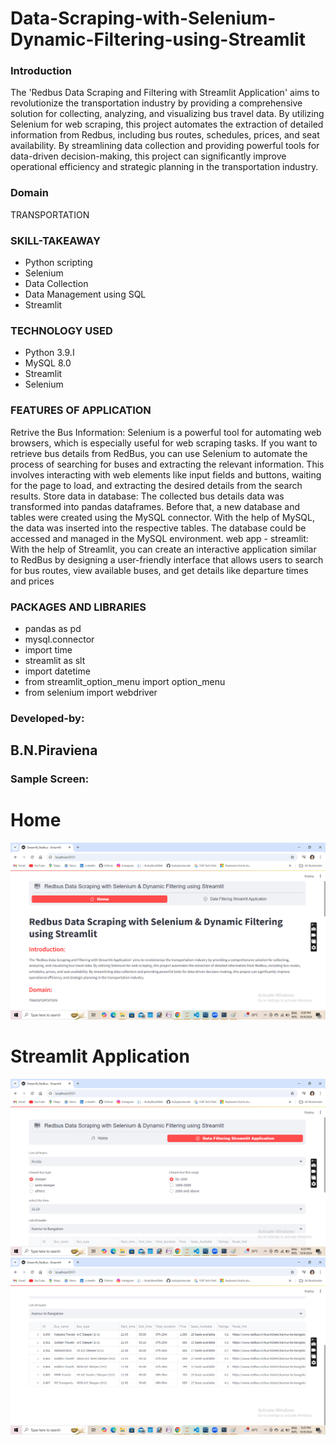 <h1>Data-Scraping-with-Selenium-Dynamic-Filtering-using-Streamlit</h1>
<h3>Introduction</h3>
The 'Redbus Data Scraping and Filtering with Streamlit Application' aims to revolutionize the transportation industry by providing a comprehensive solution for collecting, analyzing, and visualizing bus travel data. By utilizing Selenium for web scraping, this project automates the extraction of detailed information from Redbus, including bus routes, schedules, prices, and seat availability. By streamlining data collection and providing powerful tools for data-driven decision-making, this project can significantly improve operational efficiency and strategic planning in the transportation industry.
<h3>Domain</h3>
TRANSPORTATION
<h3>SKILL-TAKEAWAY</h3>
 <ul><li>Python scripting</li><li>Selenium</li><li>Data Collection</li><li>Data Management using SQL</li><li>Streamlit</li></ul>
<h3>TECHNOLOGY USED</h3>
  <ul>
    <li>Python 3.9.I</li>
     <li>MySQL 8.0</li>
    <li> Streamlit</li>
 <li>Selenium</li>
  </ul>




<h3>FEATURES OF APPLICATION</h3>
Retrive the Bus Information:
  Selenium is a powerful tool for automating web browsers, which is especially useful for web scraping tasks. If you want to retrieve bus details from RedBus, 
 you can use Selenium to automate the process of searching for buses and extracting the relevant information. This involves interacting with web elements 
 like input fields and buttons, waiting for the page to load, and extracting the desired details from the search results.
Store data in database:
The collected bus details data was transformed into pandas dataframes. Before that, a new database and tables were created using the MySQL connector. With the help of MySQL, the data was inserted into the respective tables. The database could be accessed and managed in the MySQL environment.
web app - streamlit:
With the help of Streamlit, you can create an interactive application similar to RedBus by designing a user-friendly interface that allows users to search for bus routes, view available buses, and get details like departure times and prices
<h3>PACKAGES AND LIBRARIES</h3>
<ul><li>pandas as pd</li>
<li>mysql.connector</li>
<li>import time</li>
<li>
streamlit as slt</li>

<li>import datetime</li>
<li>from streamlit_option_menu import option_menu</li>
<li>from selenium import webdriver</li>
</ul>
<h3>Developed-by:</h3>
<h2>B.N.Piraviena</h2>
<h3>Sample Screen:</h3>
<h1>Home</h1>
<img src="https://github.com/praveenaaaron/Data-Scraping-with-Selenium-Dynamic-Filtering-using-Streamlit-main/blob/main/csv_files/home1.png">
<h1>Streamlit Application</h1>
<img src="https://github.com/praveenaaaron/Data-Scraping-with-Selenium-Dynamic-Filtering-using-Streamlit-main/blob/main/csv_files/page1.png">
<img src="https://github.com/praveenaaaron/Data-Scraping-with-Selenium-Dynamic-Filtering-using-Streamlit-main/blob/main/csv_files/page2.png">




